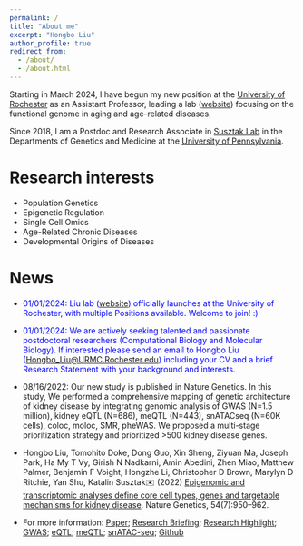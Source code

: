```yaml
---
permalink: /
title: "About me"
excerpt: "Hongbo Liu"
author_profile: true
redirect_from: 
  - /about/
  - /about.html
---
```

<base target="_self">

Starting in March 2024, I have begun my new position at the [University of Rochester](https://www.rochester.edu) as an Assistant Professor, leading a lab ([website](https://hbliulab.org/)) focusing on the functional genome in aging and age-related diseases.

Since 2018, I am a Postdoc and Research Associate in [Susztak Lab](https://www.med.upenn.edu/susztaklab) in the Departments of Genetics and Medicine at the [University of Pennsylvania](https://www.upenn.edu). 



Research interests
======
* Population Genetics
* Epigenetic Regulation
* Single Cell Omics
* Age-Related Chronic Diseases
* Developmental Origins of Diseases


News
======

* <span style='color:blue'>01/01/2024: Liu lab ([website](https://hbliulab.org/)) officially launches at the University of Rochester, with multiple Positions available. Welcome to join! :)</span>

* <span style="color:blue">01/01/2024: We are actively seeking talented and passionate postdoctoral researchers (Computational Biology and Molecular Biology). If interested please send an email to Hongbo Liu (Hongbo_Liu@URMC.Rochester.edu) including your CV and a brief Research Statement with your background and interests.</span>


* 08/16/2022: Our new study is published in Nature Genetics. In this study, We performed a comprehensive mapping of genetic architecture of kidney disease by integrating genomic analysis of GWAS (N=1.5 million), kidney eQTL (N=686), meQTL (N=443), snATACseq (N=60K cells), coloc, moloc, SMR, pheWAS. We proposed a multi-stage prioritization strategy and prioritized >500 kidney disease genes.
* Hongbo Liu, Tomohito Doke, Dong Guo, Xin Sheng, Ziyuan Ma, Joseph Park, Ha My T Vy, Girish N Nadkarni, Amin Abedini, Zhen Miao, Matthew Palmer, Benjamin F Voight, Hongzhe Li, Christopher D Brown, Marylyn D Ritchie, Yan Shu, Katalin Susztak✉️ (2022) [Epigenomic and transcriptomic analyses define core cell types, genes and targetable mechanisms for kidney disease](https://www.nature.com/articles/s41588-022-01097-w). Nature Genetics, 54(7):950–962. 
* For more information: [Paper](https://www.nature.com/articles/s41588-022-01097-w); [Research Briefing](https://www.nature.com/articles/s41588-022-01098-9);  [Research Highlight](https://www.kidney-international.org/article/S0085-2538(22)00903-6/fulltext); [GWAS](https://susztaklab.com/GWAS/index.php); [eQTL](http://www.susztaklab.com/Kidney_eQTL/index.php); [meQTL](http://www.susztaklab.com/Kidney_meQTL/index.php); [snATAC-seq](http://www.susztaklab.com/Human_snATAC/index.php); [Github](https://github.com/hbliu/Kidney_Epi_Pri)




